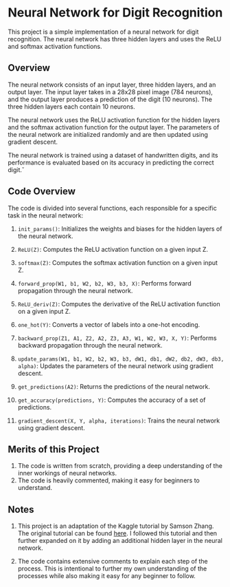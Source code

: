# Neural Network for Digit Recognition

This project is a simple implementation of a neural network for digit recognition. The neural network has three hidden layers and uses the ReLU and softmax activation functions.

## Overview

The neural network consists of an input layer, three hidden layers, and an output layer. The input layer takes in a 28x28 pixel image (784 neurons), and the output layer produces a prediction of the digit (10 neurons). The three hidden layers each contain 10 neurons.

The neural network uses the ReLU activation function for the hidden layers and the softmax activation function for the output layer. The parameters of the neural network are initialized randomly and are then updated using gradient descent.

The neural network is trained using a dataset of handwritten digits, and its performance is evaluated based on its accuracy in predicting the correct digit.ˇ

## Code Overview

The code is divided into several functions, each responsible for a specific task in the neural network:

1. `init_params()`: Initializes the weights and biases for the hidden layers of the neural network.

2. `ReLU(Z)`: Computes the ReLU activation function on a given input Z.

3. `softmax(Z)`: Computes the softmax activation function on a given input Z.

4. `forward_prop(W1, b1, W2, b2, W3, b3, X)`: Performs forward propagation through the neural network.

5. `ReLU_deriv(Z)`: Computes the derivative of the ReLU activation function on a given input Z.

6. `one_hot(Y)`: Converts a vector of labels into a one-hot encoding.

7. `backward_prop(Z1, A1, Z2, A2, Z3, A3, W1, W2, W3, X, Y)`: Performs backward propagation through the neural network.

8. `update_params(W1, b1, W2, b2, W3, b3, dW1, db1, dW2, db2, dW3, db3, alpha)`: Updates the parameters of the neural network using gradient descent.

9. `get_predictions(A2)`: Returns the predictions of the neural network.

10. `get_accuracy(predictions, Y)`: Computes the accuracy of a set of predictions.

11. `gradient_descent(X, Y, alpha, iterations)`: Trains the neural network using gradient descent.

## Merits of this Project

1. The code is written from scratch, providing a deep understanding of the inner workings of neural networks.
2. The code is heavily commented, making it easy for beginners to understand.

## Notes

1. This project is an adaptation of the Kaggle tutorial by Samson Zhang. The original tutorial can be found [here](https://www.kaggle.com/code/wwsalmon/simple-mnist-nn-from-scratch-numpy-no-tf-keras/notebook). I followed this tutorial and then further expanded on it by adding an additional hidden layer in the neural network.

2. The code contains extensive comments to explain each step of the process. This is intentional to further my own understanding of the processes while also making it easy for any beginner to follow.

